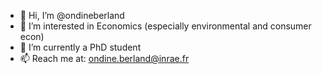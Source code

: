 - 👋 Hi, I’m @ondineberland
- 👀 I’m interested in Economics (especially environmental and consumer econ)
- 🌱 I’m currently a PhD student
- 📫 Reach me at: ondine.berland@inrae.fr
